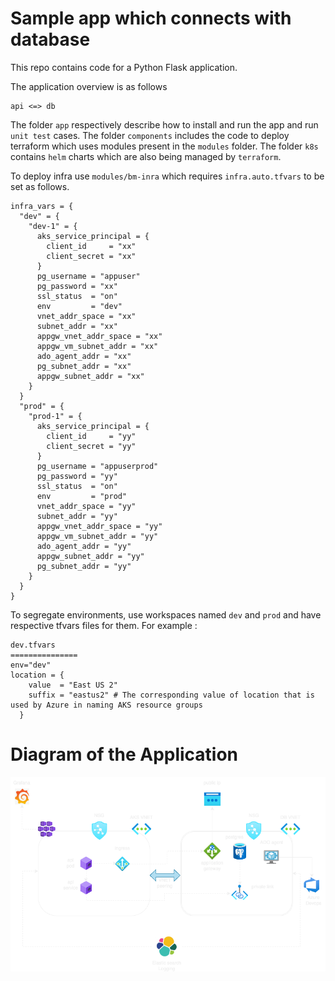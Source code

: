 # Sample app which connects with database
This repo contains code for a Python Flask application.

The application overview is as follows

```
api <=> db
```

The folder `app` respectively describe how to install and run the app and run `unit test` cases.
The folder `components` includes the code to deploy terraform which uses modules present in the `modules` folder.
The folder `k8s` contains `helm` charts which are also being managed by `terraform`.

To deploy infra use `modules/bm-inra` which requires `infra.auto.tfvars` to be set as follows.

```
infra_vars = {
  "dev" = {
    "dev-1" = {
      aks_service_principal = {
        client_id     = "xx"
        client_secret = "xx"
      }
      pg_username = "appuser"
      pg_password = "xx"
      ssl_status  = "on"
      env         = "dev"
      vnet_addr_space = "xx"
      subnet_addr = "xx"
      appgw_vnet_addr_space = "xx"
      appgw_vm_subnet_addr = "xx"
      ado_agent_addr = "xx"
      pg_subnet_addr = "xx"
      appgw_subnet_addr = "xx"
    }
  }
  "prod" = {
    "prod-1" = {
      aks_service_principal = {
        client_id     = "yy"
        client_secret = "yy"
      }
      pg_username = "appuserprod"
      pg_password = "yy"
      ssl_status  = "on"
      env         = "prod"
      vnet_addr_space = "yy"
      subnet_addr = "yy"
      appgw_vnet_addr_space = "yy"
      appgw_vm_subnet_addr = "yy"
      ado_agent_addr = "yy"
      appgw_subnet_addr = "yy"
      pg_subnet_addr = "yy"
    }
  }
}
```

To segregate environments, use workspaces named `dev` and `prod` and have respective tfvars files for them. For example :

```
dev.tfvars
===============
env="dev"
location = {
    value  = "East US 2"
    suffix = "eastus2" # The corresponding value of location that is used by Azure in naming AKS resource groups
  }
```



# Diagram of the Application

![](BM.png)


